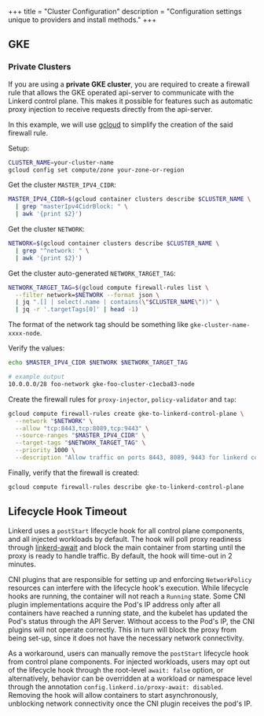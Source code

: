 +++
title = "Cluster Configuration"
description = "Configuration settings unique to providers and install methods."
+++

## GKE

### Private Clusters

If you are using a **private GKE cluster**, you are required to create a
firewall rule that allows the GKE operated api-server to communicate with the
Linkerd control plane. This makes it possible for features such as automatic
proxy injection to receive requests directly from the api-server.

In this example, we will use [gcloud](https://cloud.google.com/sdk/install) to
simplify the creation of the said firewall rule.

Setup:

```bash
CLUSTER_NAME=your-cluster-name
gcloud config set compute/zone your-zone-or-region
```

Get the cluster `MASTER_IPV4_CIDR`:

```bash
MASTER_IPV4_CIDR=$(gcloud container clusters describe $CLUSTER_NAME \
  | grep "masterIpv4CidrBlock: " \
  | awk '{print $2}')
```

Get the cluster `NETWORK`:

```bash
NETWORK=$(gcloud container clusters describe $CLUSTER_NAME \
  | grep "^network: " \
  | awk '{print $2}')
```

Get the cluster auto-generated `NETWORK_TARGET_TAG`:

```bash
NETWORK_TARGET_TAG=$(gcloud compute firewall-rules list \
  --filter network=$NETWORK --format json \
  | jq ".[] | select(.name | contains(\"$CLUSTER_NAME\"))" \
  | jq -r '.targetTags[0]' | head -1)
```

The format of the network tag should be something like `gke-cluster-name-xxxx-node`.

Verify the values:

```bash
echo $MASTER_IPV4_CIDR $NETWORK $NETWORK_TARGET_TAG

# example output
10.0.0.0/28 foo-network gke-foo-cluster-c1ecba83-node
```

Create the firewall rules for `proxy-injector`, `policy-validator` and `tap`:

```bash
gcloud compute firewall-rules create gke-to-linkerd-control-plane \
  --network "$NETWORK" \
  --allow "tcp:8443,tcp:8089,tcp:9443" \
  --source-ranges "$MASTER_IPV4_CIDR" \
  --target-tags "$NETWORK_TARGET_TAG" \
  --priority 1000 \
  --description "Allow traffic on ports 8443, 8089, 9443 for linkerd control-plane components"
```

Finally, verify that the firewall is created:

```bash
gcloud compute firewall-rules describe gke-to-linkerd-control-plane
```

## Lifecycle Hook Timeout

Linkerd uses a `postStart` lifecycle hook for all control plane components, and
all injected workloads by default. The hook will poll proxy readiness through
[linkerd-await](https://github.com/linkerd/linkerd-await) and block the main
container from starting until the proxy is ready to handle traffic. By default,
the hook will time-out in 2 minutes.

CNI plugins that are responsible for setting up and enforcing `NetworkPolicy`
resources can interfere with the lifecycle hook's execution. While lifecycle
hooks are running, the container will not reach a `Running` state. Some CNI
plugin implementations acquire the Pod's IP address only after all containers
have reached a running state, and the kubelet has updated the Pod's status
through the API Server. Without access to the Pod's IP, the CNI plugins will
not operate correctly. This in turn will block the proxy from being set-up,
since it does not have the necessary network connectivity.

As a workaround, users can manually remove the `postStart` lifecycle hook from
control plane components. For injected workloads, users may opt out of the
lifecycle hook through the root-level `await: false` option, or alternatively,
behavior can be overridden at a workload or namespace level through the
annotation `config.linkerd.io/proxy-await: disabled`.  Removing the hook will
allow containers to start asynchronously, unblocking network connectivity once
the CNI plugin receives the pod's IP.
